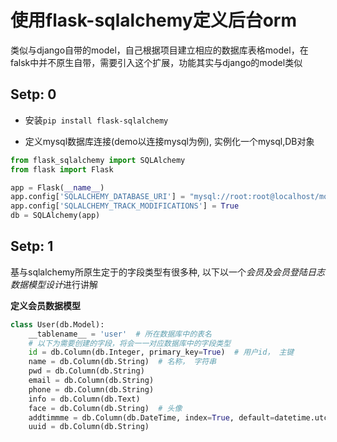 # 使用flask-sqlalchemy定义后台orm

类似与django自带的model，自己根据项目建立相应的数据库表格model，在falsk中并不原生自带，需要引入这个扩展，功能其实与django的model类似

## Setp: 0

* 安装`pip install flask-sqlalchemy`

* 定义mysql数据库连接(demo以连接mysql为例), 实例化一个mysql,DB对象

```python
from flask_sqlalchemy import SQLAlchemy
from flask import Flask

app = Flask(__name__)
app.config['SQLALCHEMY_DATABASE_URI'] = "mysql://root:root@localhost/movie"
app.config['SQLALCHEMY_TRACK_MODIFICATIONS'] = True
db = SQLAlchemy(app)
```

## Setp: 1

基与sqlalchemy所原生定于的字段类型有很多种, 以下以一个*会员及会员登陆日志数据模型设计*进行讲解

**定义会员数据模型**

```python
class User(db.Model):
    __tablename__ = 'user'  # 所在数据库中的表名
    # 以下为需要创建的字段，将会一一对应数据库中的字段类型
    id = db.Column(db.Integer, primary_key=True)  # 用户id， 主键
    name = db.Column(db.String)  # 名称， 字符串
    pwd = db.Column(db.String)
    email = db.Column(db.String)
    phone = db.Column(db.String)
    info = db.Column(db.Text) 
    face = db.Column(db.String)  # 头像
    addtimmme = db.Column(db.DateTime, index=True, default=datetime.utcnow)
    uuid = db.Column(db.String)
```
